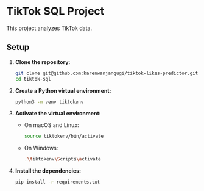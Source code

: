 # TikTok SQL Project

This project analyzes TikTok data.

## Setup

1.  **Clone the repository:**
    ```bash
    git clone git@github.com:karenwanjangugi/tiktok-likes-predictor.git
    cd tiktok-sql
    ```

2.  **Create a Python virtual environment:**
    ```bash
    python3 -m venv tiktokenv
    ```

3.  **Activate the virtual environment:**
    *   On macOS and Linux:
        ```bash
        source tiktokenv/bin/activate
        ```
    *   On Windows:
        ```bash
        .\tiktokenv\Scripts\activate
        ```

4.  **Install the dependencies:**
    ```bash
    pip install -r requirements.txt
    ```


